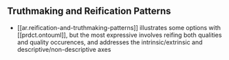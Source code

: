 
## Truthmaking and Reification Patterns

- [[ar.reification-and-truthmaking-patterns]] illustrates some options with [[prdct.ontouml]], but the most expressive involves reifing both qualities and quality occurences, and addresses the intrinsic/extrinsic and descriptive/non-descriptive axes

